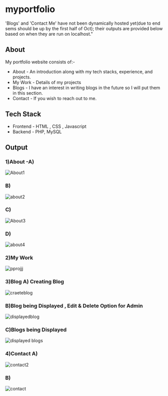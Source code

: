 # myportfolio
'Blogs' and 'Contact Me' have not been dynamically hosted yet(due to end sems should be up by the first half of Oct); their outputs are provided below based on when they are run on localhost."
## About
My portfolio website consists of:- 
+ About - An introduction along with my tech stacks, experience, and projects.
+ My Work - Details of my projects
+ Blogs - I have an interest in writing blogs in the future so I will put them in this section.
+ Contact - If you wish to reach out to me.

## Tech Stack
+ Frontend - HTML , CSS , Javascript
+ Backend - PHP, MySQL

## Output
### 1)About -A)
![About1](https://github.com/ap766/myportfolio/assets/79255079/7fc5fdf6-f29c-4af2-a223-c1f9f3c41ab8)
### B)
![about2](https://github.com/ap766/myportfolio/assets/79255079/f7f54c74-ca08-4815-bce1-a52876c3ec91)
### C)
![About3](https://github.com/ap766/myportfolio/assets/79255079/fff39153-ec1d-47e3-aa52-4b688b981385)
### D)
![about4](https://github.com/ap766/myportfolio/assets/79255079/5ffcc627-ba25-4bc1-9839-0ecf300da4a7)
### 2)My Work
![pprojjj](https://github.com/ap766/myportfolio/assets/79255079/1ccce119-d842-43e2-8d41-f27c8d7e9162)
### 3)Blog A) Creating Blog
![craeteblog](https://github.com/ap766/myportfolio/assets/79255079/54683a3e-5a35-487d-9414-fde9dd2972fa)
### B)Blog being Displayed , Edit & Delete Option for Admin
![displayedblog](https://github.com/ap766/myportfolio/assets/79255079/ea4a7f6f-6e98-4d1a-8087-4eaa4af0cc76)
### C)Blogs being Displayed
![displayed blogs](https://github.com/ap766/myportfolio/assets/79255079/d43664f4-41d8-471b-9fab-a1bdda64cddc)
### 4)Contact A)
![contact2](https://github.com/ap766/myportfolio/assets/79255079/b0f81920-b77c-4e16-b5da-4b2279cdeef5)
### B)
![contact](https://github.com/ap766/myportfolio/assets/79255079/14d8aea5-394f-4b19-97a8-2d2f9bc93060)


